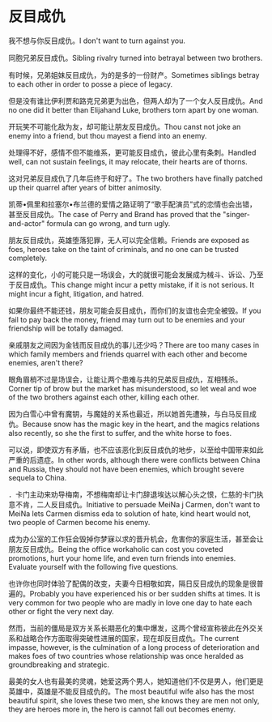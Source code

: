 # 反目成仇

<p><span class="chinese">我不想与你反目成仇。</span><span class="english">I don't want to turn against you.</span></p>

<p><span class="chinese">同胞兄弟反目成仇。</span><span class="english">Sibling rivalry turned into betrayal between two brothers.</span></p>

<p><span class="chinese">有时候，兄弟姐妹反目成仇，为的是多的一份财产。</span><span class="english">Sometimes siblings betray to each other in order to posse a piece of legacy.</span></p>

<p><span class="chinese">但是没有谁比伊利贾和路克兄弟更为出色，但两人却为了一个女人反目成仇。</span><span class="english">And no one did it better than Elijahand Luke, brothers torn apart by one woman.</span></p>

<p><span class="chinese">开玩笑不可能化敌为友，却可能让朋友反目成仇。</span><span class="english">Thou canst not joke an enemy into a friend, but thou mayest a fiend into an enemy.</span></p>

<p><span class="chinese">处理得不好，感情不但不能维系，更可能反目成仇，彼此心里有条刺。</span><span class="english">Handled well, can not sustain feelings, it may relocate, their hearts are of thorns.</span></p>

<p><span class="chinese">这对兄弟反目成仇了几年后终于和好了。</span><span class="english">The two brothers have finally patched up their quarrel after years of bitter animosity.</span></p>

<p><span class="chinese">凯蒂•佩里和拉塞尔•布兰德的爱情之路证明了“歌手配演员”式的恋情也会出错，甚至反目成仇。</span><span class="english">The case of Perry and Brand has proved that the "singer-and-actor" formula can go wrong, and turn ugly.</span></p>

<p><span class="chinese">朋友反目成仇，英雄堕落犯罪，无人可以完全信赖。</span><span class="english">Friends are exposed as foes, heroes take on the taint of criminals, and no one can be trusted completely.</span></p>

<p><span class="chinese">这样的变化，小的可能只是一场误会，大的就很可能会发展成为械斗、诉讼、乃至于反目成仇。</span><span class="english">This change might incur a petty mistake, if it is not serious. It might incur a fight, litigation, and hatred.</span></p>

<p><span class="chinese">如果你最终不能还钱，朋友可能会反目成仇，而你们的友谊也会完全被毁。</span><span class="english">If you fail to pay back the money, friend may turn out to be enemies and your friendship will be totally damaged.</span></p>

<p><span class="chinese">亲戚朋友之间因为金钱而反目成仇的事儿还少吗？</span><span class="english">There are too many cases in which family members and friends quarrel with each other and become enemies, aren't there?</span></p>

<p><span class="chinese">眼角眉梢不过是场误会，让能让两个患难与共的兄弟反目成仇，互相残杀。</span><span class="english">Corner tip of brow but the market has misunderstood, so let weal and woe of the two brothers against each other, killing each other.</span></p>

<p><span class="chinese">因为白雪心中曾有魔钥，与魔娃的关系也最近，所以她首先遭殃，与白马反目成仇。</span><span class="english">Because snow has the magic key in the heart, and the magics relations also recently, so she the first to suffer, and the white horse to foes.</span></p>

<p><span class="chinese">可以说，即使双方有矛盾，也不应该恶化到反目成仇的地步，以至给中国带来如此严重的后遗症。</span><span class="english">In other words, although there were conflicts between China and Russia, they should not have been enemies, which brought severe sequela to China.</span></p>

<p><span class="chinese">．卡门主动来劝导梅南，不想梅南却让卡门辞退埃达以解心头之恨，仁慈的卡门执意不肯，二人反目成仇。</span><span class="english">Initiative to persuade MeiNa j Carmen, don't want to MeiNa lets Carmen dismiss eda to solution of hate, kind heart would not, two people of Carmen become his enemy.</span></p>

<p><span class="chinese">成为办公室的工作狂会毁掉你梦寐以求的晋升机会，危害你的家庭生活，甚至会让朋友反目成仇。</span><span class="english">Being the office workaholic can cost you coveted promotions, hurt your home life, and even turn friends into enemies. Evaluate yourself with the following five questions.</span></p>

<p><span class="chinese">也许你也同时体验了配偶的改变，夫妻今日相敬如宾，隔日反目成仇的现象是很普遍的。</span><span class="english">Probably you have experienced his or ber sudden shifts at times. It is very common for two people who are madly in love one day to hate each other or fight the very next day.</span></p>

<p><span class="chinese">然而，当前的僵局是双方关系长期恶化的集中爆发，这两个曾经宣称彼此在外交关系和战略合作方面取得突破性进展的国家，现在却反目成仇。</span><span class="english">The current impasse, however, is the culmination of a long process of deterioration and makes foes of two countries whose relationship was once heralded as groundbreaking and strategic.</span></p>

<p><span class="chinese">最美的女人也有最美的灵魂，她爱这两个男人，她知道他们不仅是男人，他们更是英雄中，英雄是不能反目成仇的。</span><span class="english">The most beautiful wife also has the most beautiful spirit, she loves these two men, she knows they are men not only, they are heroes more in, the hero is cannot fall out becomes enemy.</span></p>


